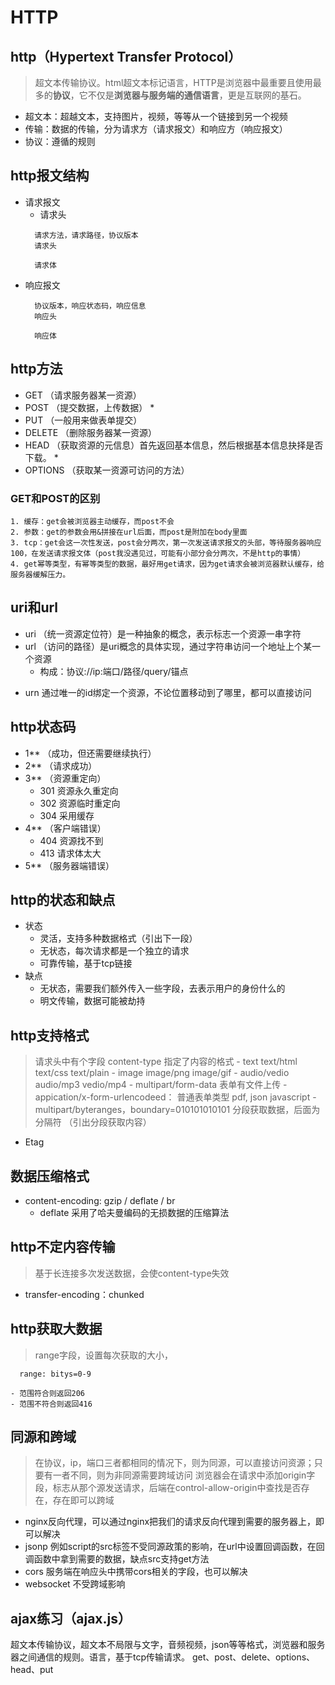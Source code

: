# HTTP

## http（Hypertext Transfer Protocol）
> 超文本传输协议。html超文本标记语言，HTTP是浏览器中最重要且使用最多的**协议**，它不仅是**浏览器与服务端的通信语言**，更是互联网的基石。
  + 超文本：超越文本，支持图片，视频，等等从一个链接到另一个视频
  + 传输：数据的传输，分为请求方（请求报文）和响应方（响应报文）
  + 协议：遵循的规则

## http报文结构
  + 请求报文
    - 请求头
    ```
      请求方法，请求路径，协议版本
      请求头

      请求体
    ```
  + 响应报文
    ```
      协议版本，响应状态码，响应信息
      响应头

      响应体
    ```
## http方法
  + GET （请求服务器某一资源）
  + POST （提交数据，上传数据） *
  + PUT （一般用来做表单提交）
  + DELETE （删除服务器某一资源）
  + HEAD （获取资源的元信息）首先返回基本信息，然后根据基本信息抉择是否下载。 *
  + OPTIONS （获取某一资源可访问的方法）

  ### GET和POST的区别
    1. 缓存：get会被浏览器主动缓存，而post不会
    2. 参数：get的参数会用&拼接在url后面，而post是附加在body里面
    3. tcp：get会这一次性发送，post会分两次，第一次发送请求报文的头部，等待服务器响应100，在发送请求报文体（post我没遇见过，可能有小部分会分两次，不是http的事情）
    4. get幂等类型，有幂等类型的数据，最好用get请求，因为get请求会被浏览器默认缓存，给服务器缓解压力。


## uri和url
  + uri （统一资源定位符）是一种抽象的概念，表示标志一个资源一串字符
  + url （访问的路径）是uri概念的具体实现，通过字符串访问一个地址上个某一个资源
    + 构成：协议://ip:端口/路径/query/锚点
  - urn 通过唯一的id绑定一个资源，不论位置移动到了哪里，都可以直接访问

## http状态码
  + 1** （成功，但还需要继续执行）
  + 2** （请求成功）
  + 3** （资源重定向）
    - 301 资源永久重定向
    - 302 资源临时重定向
    - 304 采用缓存
  + 4** （客户端错误）
    - 404 资源找不到
    - 413 请求体太大
  + 5** （服务器端错误）

## http的状态和缺点
  + 状态
    - 灵活，支持多种数据格式（引出下一段）
    - 无状态，每次请求都是一个独立的请求
    - 可靠传输，基于tcp链接
  + 缺点
    - 无状态，需要我们额外传入一些字段，去表示用户的身份什么的
    - 明文传输，数据可能被劫持

## http支持格式
  > 请求头中有个字段 content-type 指定了内容的格式
    - text  text/html text/css text/plain
    - image  image/png image/gif
    - audio/vedio  audio/mp3 vedio/mp4
    - multipart/form-data 表单有文件上传
    - appication/x-form-urlencodeed： 普通表单类型 pdf, json javascript
    - multipart/byteranges，boundary=010101010101 分段获取数据，后面为分隔符 （引出分段获取内容）
  - Etag

## 数据压缩格式
- content-encoding: gzip / deflate / br
  - deflate 采用了哈夫曼编码的无损数据的压缩算法

## http不定内容传输
  > 基于长连接多次发送数据，会使content-type失效
  - transfer-encoding：chunked

## http获取大数据
  > range字段，设置每次获取的大小，
  ``` JS
    range: bitys=0-9
  ```
    - 范围符合则返回206
    - 范围不符合则返回416

## 同源和跨域
  > 在协议，ip，端口三者都相同的情况下，则为同源，可以直接访问资源；只要有一者不同，则为非同源需要跨域访问
  > 浏览器会在请求中添加origin字段，标志从那个源发送请求，后端在control-allow-origin中查找是否存在，存在即可以跨域
  + nginx反向代理，可以通过nginx把我们的请求反向代理到需要的服务器上，即可以解决
  + jsonp 例如script的src标签不受同源政策的影响，在url中设置回调函数，在回调函数中拿到需要的数据，缺点src支持get方法
  + cors 服务端在响应头中携带cors相关的字段，也可以解决
  + websocket 不受跨域影响

## ajax练习（ajax.js）


超文本传输协议，超文本不局限与文字，音频视频，json等等格式，浏览器和服务器之间通信的规则。语言，基于tcp传输请求。
get、post、delete、options、head、put